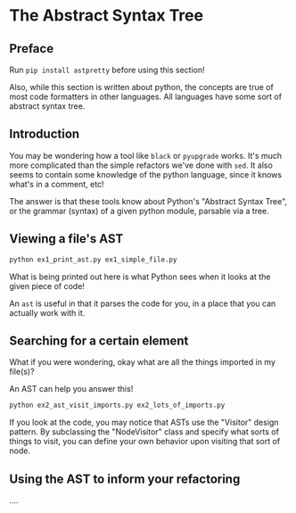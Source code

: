 # The Abstract Syntax Tree

## Preface

Run `pip install astpretty` before using this section!

Also, while this section is written about python, the concepts are true of most code formatters in other languages. All languages have some sort of abstract syntax tree.

## Introduction

You may be wondering how a tool like `black` or `pyupgrade` works. It's much more complicated than the simple refactors we've done with `sed`. It also seems to contain some knowledge of the python language, since it knows what's in a comment, etc!

The answer is that these tools know about Python's "Abstract Syntax Tree", or the grammar (syntax) of a given python module, parsable via a tree.

## Viewing a file's AST


```bash
python ex1_print_ast.py ex1_simple_file.py
```

What is being printed out here is what Python sees when it looks at the given piece of code!

An `ast` is useful in that it parses the code for you, in a place that you can actually work with it.

## Searching for a certain element

What if you were wondering, okay what are all the things imported in my file(s)?

An AST can help you answer this!

```bash
python ex2_ast_visit_imports.py ex2_lots_of_imports.py
```

If you look at the code, you may notice that ASTs use the "Visitor" design pattern. By subclassing the "NodeVisitor" class and specify what sorts of things to visit, you can define your own behavior upon visiting that sort of node.

## Using the AST to inform your refactoring

....
